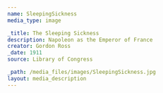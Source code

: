 ```yaml
---
name: SleepingSickness
media_type: image

_title: The Sleeping Sickness
description: Napoleon as the Emperor of France
creator: Gordon Ross
_date: 1911
source: Library of Congress

_path: /media_files/images/SleepingSickness.jpg
layout: media_description
---
```

